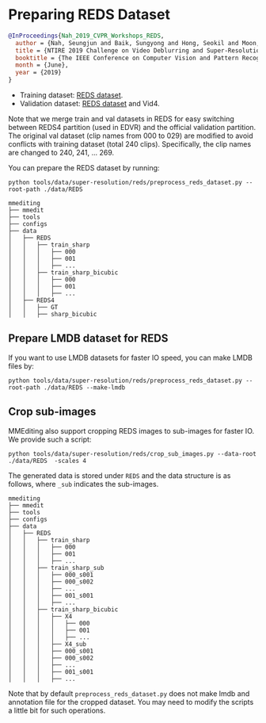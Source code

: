 # Preparing REDS Dataset

<!-- [DATASET] -->

```bibtex
@InProceedings{Nah_2019_CVPR_Workshops_REDS,
  author = {Nah, Seungjun and Baik, Sungyong and Hong, Seokil and Moon, Gyeongsik and Son, Sanghyun and Timofte, Radu and Lee, Kyoung Mu},
  title = {NTIRE 2019 Challenge on Video Deblurring and Super-Resolution: Dataset and Study},
  booktitle = {The IEEE Conference on Computer Vision and Pattern Recognition (CVPR) Workshops},
  month = {June},
  year = {2019}
}
```

- Training dataset: [REDS dataset](https://seungjunnah.github.io/Datasets/reds.html).
- Validation dataset: [REDS dataset](https://seungjunnah.github.io/Datasets/reds.html) and Vid4.

Note that we merge train and val datasets in REDS for easy switching between REDS4 partition (used in EDVR) and the official validation partition.
The original val dataset (clip names from 000 to 029) are modified to avoid conflicts with training dataset (total 240 clips). Specifically, the clip names are changed to 240, 241, ... 269.

You can prepare the REDS dataset by running:

```shell
python tools/data/super-resolution/reds/preprocess_reds_dataset.py --root-path ./data/REDS
```

```text
mmediting
├── mmedit
├── tools
├── configs
├── data
│   ├── REDS
│   │   ├── train_sharp
│   │   │   ├── 000
│   │   │   ├── 001
│   │   │   ├── ...
│   │   ├── train_sharp_bicubic
│   │   │   ├── 000
│   │   │   ├── 001
│   │   │   ├── ...
│   ├── REDS4
│   │   ├── GT
│   │   ├── sharp_bicubic
```

## Prepare LMDB dataset for REDS

If you want to use LMDB datasets for faster IO speed, you can make LMDB files by:

```shell
python tools/data/super-resolution/reds/preprocess_reds_dataset.py --root-path ./data/REDS --make-lmdb
```

## Crop sub-images

MMEditing also support cropping REDS images to sub-images for faster IO. We provide such a script:

```shell
python tools/data/super-resolution/reds/crop_sub_images.py --data-root ./data/REDS  -scales 4
```

The generated data is stored under `REDS` and the data structure is as follows, where `_sub` indicates the sub-images.

```text
mmediting
├── mmedit
├── tools
├── configs
├── data
│   ├── REDS
│   │   ├── train_sharp
│   │   │   ├── 000
│   │   │   ├── 001
│   │   │   ├── ...
│   │   ├── train_sharp_sub
│   │   │   ├── 000_s001
│   │   │   ├── 000_s002
│   │   │   ├── ...
│   │   │   ├── 001_s001
│   │   │   ├── ...
│   │   ├── train_sharp_bicubic
│   │   │   ├── X4
│   │   │   │   ├── 000
│   │   │   │   ├── 001
│   │   │   │   ├── ...
│   │   │   ├── X4_sub
│   │   │   ├── 000_s001
│   │   │   ├── 000_s002
│   │   │   ├── ...
│   │   │   ├── 001_s001
│   │   │   ├── ...
```

Note that by default `preprocess_reds_dataset.py` does not make lmdb and annotation file for the cropped dataset. You may need to modify the scripts a little bit for such operations.
